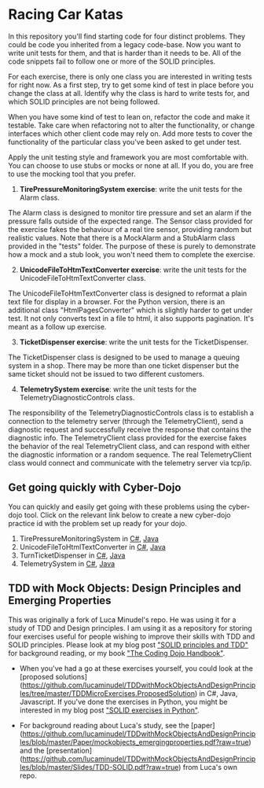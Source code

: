 # Racing Car Katas

In this repository you'll find starting code for four distinct problems. They could be code you inherited from a legacy code-base. Now you want to write unit tests for them, and that is harder than it needs to be. All of the code snippets fail to follow one or more of the SOLID principles.

For each exercise, there is only one class you are interested in writing tests for right now. As a first step, try to get some kind of test in place before you change the class at all. Identify why the class is hard to write tests for, and which SOLID principles are not being followed. 

When you have some kind of test to lean on, refactor the code and make it testable. Take care when refactoring not to alter the functionality, or change interfaces which other client code may rely on. Add more tests to cover the functionality of the particular class you've been asked to get under test. 

Apply the unit testing style and framework you are most comfortable with. You can choose to use stubs or mocks or none at all. If you do, you are free to use the mocking tool that you prefer.

1. **TirePressureMonitoringSystem exercise**:  write the unit tests for the Alarm class.

The Alarm class is designed to monitor tire pressure and set an alarm if the pressure falls outside of the expected range. The Sensor class provided for the exercise fakes the behaviour of a real tire sensor, providing random but realistic values. Note that there is a MockAlarm and a StubAlarm class provided in the "tests" folder. The purpose of these is purely to demonstrate how a mock and a stub look, you won't need them to complete the exercise.

2. **UnicodeFileToHtmTextConverter exercise**: write the unit tests for the UnicodeFileToHtmTextConverter class.

The UnicodeFileToHtmTextConverter class is designed to reformat a plain text file for display in a browser. For the Python version, there is an additional class "HtmlPagesConverter" which is slightly harder to get under test. It not only converts text in a file to html, it also supports pagination. It's meant as a follow up exercise.

3. **TicketDispenser exercise**: write the unit tests for the TicketDispenser.

The TicketDispenser class is designed to be used to manage a queuing system in a shop. There may be more than one ticket dispenser but the same ticket should not be issued to two different customers.

4. **TelemetrySystem exercise**: write the unit tests for the TelemetryDiagnosticControls class.

The responsibility of the TelemetryDiagnosticControls class is to establish a connection to the telemetry server (through the TelemetryClient), send a diagnostic request and successfully receive the response that contains the diagnostic info. The TelemetryClient class provided for the exercise fakes the behavior of the real TelemetryClient class, and can respond with either the diagnostic information or a random sequence. The real TelemetryClient class would connect and communicate with the telemetry server via tcp/ip.

## Get going quickly with Cyber-Dojo

You can quickly and easily get going with these problems using the cyber-dojo tool. Click on the relevant link below
to create a new cyber-dojo practice id with the problem set up ready for your dojo.

1. TirePressureMonitoringSystem in [C#](http://cyber-dojo.com/forker/fork/634DA0F51B?avatar=zebra&tag=12), [Java](http://cyber-dojo.com/forker/fork/76F8DB1C7E?avatar=buffalo&tag=4)
2. UnicodeFileToHtmlTextConverter in [C#](http://cyber-dojo.com/forker/fork/D98B8E5B4B?avatar=moose&tag=8), [Java](http://cyber-dojo.com/forker/fork/6ADDD13EDF?avatar=elephant&tag=4)
3. TurnTicketDispenser in [C#](http://cyber-dojo.com/forker/fork/BBC507B3D9?avatar=koala&tag=3), [Java](http://cyber-dojo.com/forker/fork/485AF06984?avatar=snake&tag=2)
4. TelemetrySystem in [C#](http://cyber-dojo.com/forker/fork/5566B141D6?avatar=elephant&tag=3), [Java](http://cyber-dojo.com/forker/fork/7A688DF81A?avatar=wolf&tag=4)


## TDD with Mock Objects: Design Principles and Emerging Properties

This was originally a fork of Luca Minudel's repo. He was using it for a study of TDD and Design principles. I am using it as a repository for storing four exercises useful for people wishing to improve their skills with TDD and SOLID principles. Please look at my blog post ["SOLID principles and TDD"](http://emilybache.blogspot.com/2012/09/solid-principles-and-tdd.html) for background reading, or my book ["The Coding Dojo Handbook"](http://leanpub.com/codingdojohandbook).

- When you've had a go at these exercises yourself, you could look at the [proposed solutions] (https://github.com/lucaminudel/TDDwithMockObjectsAndDesignPrinciples/tree/master/TDDMicroExercises.ProposedSolution) in C#, Java, Javascript. If you've done the exercises in Python, you might be interested in my blog post ["SOLID exercises in Python"](http://emilybache.blogspot.fi/2012/09/solid-exercises-in-python.html).

- For background reading about Luca's study, see the [paper] (https://github.com/lucaminudel/TDDwithMockObjectsAndDesignPrinciples/blob/master/Paper/mockobjects_emergingproperties.pdf?raw=true) and the [presentation] (https://github.com/lucaminudel/TDDwithMockObjectsAndDesignPrinciples/blob/master/Slides/TDD-SOLID.pdf?raw=true) from Luca's own repo.

